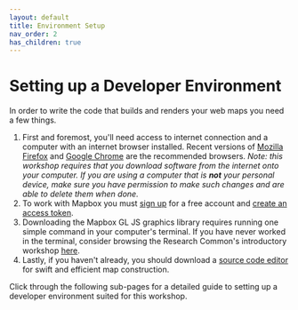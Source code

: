 ```yaml
---
layout: default
title: Environment Setup
nav_order: 2
has_children: true
---
```

# Setting up a Developer Environment
In order to write the code that builds and renders your web maps you need a few things.

1. First and foremost, you'll need access to internet connection and a computer with an internet browser installed. Recent versions of [Mozilla Firefox](https://www.mozilla.org) and [Google Chrome](https://www.google.com/chrome/) are the recommended browsers. _Note: this workshop requires that you download software from the internet onto your computer. If you are using a computer that is **not** your personal device, make sure you have permission to make such changes and are able to delete them when done._ 
2. To work with Mapbox you must [sign up](https://account.mapbox.com/auth/signup/) for a free account and [create an access token](https://account.mapbox.com/access-tokens/). 
3. Downloading the Mapbox GL JS graphics library requires running one simple command in your computer's terminal. If you have never worked in the terminal, consider browsing the Research Common's introductory workshop [here](https://ubc-library-rc.github.io/intro-shell/content/01-what-is-the-shell.html). <!--see if theres anything else that must be downloaded first -- eg leaflet) --> 
4. Lastly, if you haven't already, you should download a [source code editor](https://en.wikipedia.org/wiki/Source_code_editor) for swift and efficient map construction. 

Click through the following sub-pages for a detailed guide to setting up a developer environment suited for this workshop. 